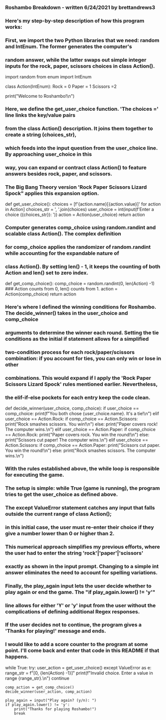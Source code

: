 ### Roshambo Breakdown                  - written 6/24/2021 by brettandrews3
### Here's my step-by-step description of how this program works:

### First, we import the two Python libraries that we need: random and IntEnum. The former generates the computer's
### random answer, while the latter swaps out simple integer inputs for the rock, paper, scissors choices in class Action().
import random
from enum import IntEnum

class Action(IntEnum):
    Rock = 0
    Paper = 1
    Scissors =2


print("Welcome to Roshambo!\n") 

### Here, we define the get_user_choice function. 'The choices =' line links the key/value pairs
### from the class Action() description. It joins them together to create a string (choices_str),
### which feeds into the input question from the user_choice line. By approaching user_choice in this
### way, you can expand or contract class Action() to feature answers besides rock, paper, and scissors.
### The Big Bang Theory version 'Rock Paper Scissors Lizard Spock" applies this expansion option. 
def get_user_choice():
    choices = [f'{action.name}[{action.value}]' for action in Action]
    choices_str = ', '.join(choices)
    user_choice = int(input(f'Enter a choice ({choices_str}): '))
    action = Action(user_choice)
    return action

### Computer generates comp_choice using random.randint and scalable class Action(). The complex definition
### for comp_choice applies the randomizer of random.randint while accounting for the expandable nature of
### class Action(). By setting len() - 1, it keeps the counting of both Action and len() set to zero index.
def get_comp_choice():
    comp_choice = random.randint(0, len(Action) -1) ### Action counts from 0, len() counts from 1.
    action = Action(comp_choice)
    return action

### Here's where I defined the winning conditions for Roshambo. The decide_winner() takes in the user_choice and comp_choice
### arguments to determine the winner each round. Setting the tie conditions as the initial if statement allows for a simplified
### two-condition process for each rock/paper/scissors combination: if you account for ties, you can only win or lose in other
### combinations. This would expand if I apply the 'Rock Paper Scissors Lizard Spock' rules mentioned earlier. Nevertheless,
### the elif-if-else pockets for each entry keep the code clean.
def decide_winner(user_choice, comp_choice):
    if user_choice == comp_choice:
        print(f"You both chose {user_choice.name}. It's a tie!\n")
    elif user_choice == Action.Rock:
        if comp_choice == Action.Scissors:
            print("Rock smashes scissors. You win!\n")
        else:
            print("Paper covers rock! The computer wins.\n")
    elif user_choice == Action.Paper:
        if comp_choice == Action.Rock:
            print("Paper covers rock. You win the round!\n")
        else:
            print("Scissors cut paper! The computer wins.\n")
    elif user_choice == Action.Scissors:
        if comp_choice == Action.Paper:
            print("Scissors cut paper. You win the round!\n")
        else:
            print("Rock smashes scissors. The computer wins.\n")

### With the rules established above, the while loop is responsible for executing the game.
### The setup is simple: while True (game is running), the program tries to get the user_choice as defined above.
### The except ValueError statement catches any input that falls outside the current range of class Action();
### in this initial case, the user must re-enter their choice if they give a number lower than 0 or higher than 2.
### This numerical approach simplifies my previous efforts, where the user had to enter the string 'rock'|'paper'|'scissors'
### exactly as shown in the input prompt. Changing to a simple int answer eliminates the need to account for spelling variations.

### Finally, the play_again input lets the user decide whether to play again or end the game. The "if play_again.lower() != 'y'"
### line allows for either 'Y' or 'y' input from the user without the complications of defining additional Regex responses.
### If the user decides not to continue, the program gives a 'Thanks for playing!' message and ends. 

### I would like to add a score counter to the program at some point. I'll come back and enter that code in this README if that happens.

while True:
    try:
        user_action = get_user_choice()
    except ValueError as e:
        range_str = f"[0, {len(Action) -1}]"
        print(f"Invalid choice. Enter a value in range {range_str}.\n")
        continue
    
    comp_action = get_comp_choice()
    decide_winner(user_action, comp_action)
    
    play_again = input("Play again? (y/n): ")
    if play_again.lower() != 'y':
        print("Thanks for playing Roshambo!")
        break